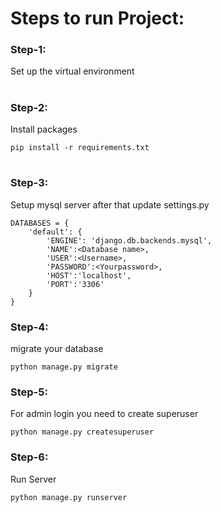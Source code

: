 # Steps to run  Project:

### Step-1:
Set up the virtual environment 

#
### Step-2: 
Install packages
 ```
 pip install -r requirements.txt
 ```
#

### Step-3: 
Setup mysql server
after that update settings.py
```
DATABASES = {
    'default': {
        'ENGINE': 'django.db.backends.mysql', 
        'NAME':<Database name>,  
        'USER':<Username>,  
        'PASSWORD':<Yourpassword>,  
        'HOST':'localhost',  
        'PORT':'3306'  
    }
}

```
### Step-4:
migrate your database
```
python manage.py migrate
```
### Step-5:
For admin login you need to create superuser
```
python manage.py createsuperuser
```
### Step-6:
Run Server
```
python manage.py runserver
```


